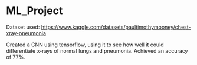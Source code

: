 # ML_Project
Dataset used: https://www.kaggle.com/datasets/paultimothymooney/chest-xray-pneumonia

Created a CNN using tensorflow, using it to see how well it could differentiate x-rays of normal lungs and pneumonia. Achieved an accuracy of 77%.
